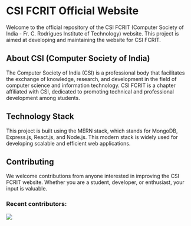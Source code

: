 # CSI FCRIT Official Website

Welcome to the official repository of the CSI FCRIT (Computer Society of India - Fr. C. Rodrigues Institute of Technology) website. This project is aimed at developing and maintaining the website for CSI FCRIT.

## About CSI (Computer Society of India)

The Computer Society of India (CSI) is a professional body that facilitates the exchange of knowledge, research, and development in the field of computer science and information technology. CSI FCRIT is a chapter affiliated with CSI, dedicated to promoting technical and professional development among students.

## Technology Stack

This project is built using the MERN stack, which stands for MongoDB, Express.js, React.js, and Node.js. This modern stack is widely used for developing scalable and efficient web applications.


## Contributing

We welcome contributions from anyone interested in improving the CSI FCRIT website. Whether you are a student, developer, or enthusiast, your input is valuable. 

### Recent contributors:

<a href="https://github.com/CSI-FCRIT-Computer/csi-website/graphs/contributors">
  <img src="https://contrib.rocks/image?repo=CSI-FCRIT-Computer/csi-website" />
</a>
